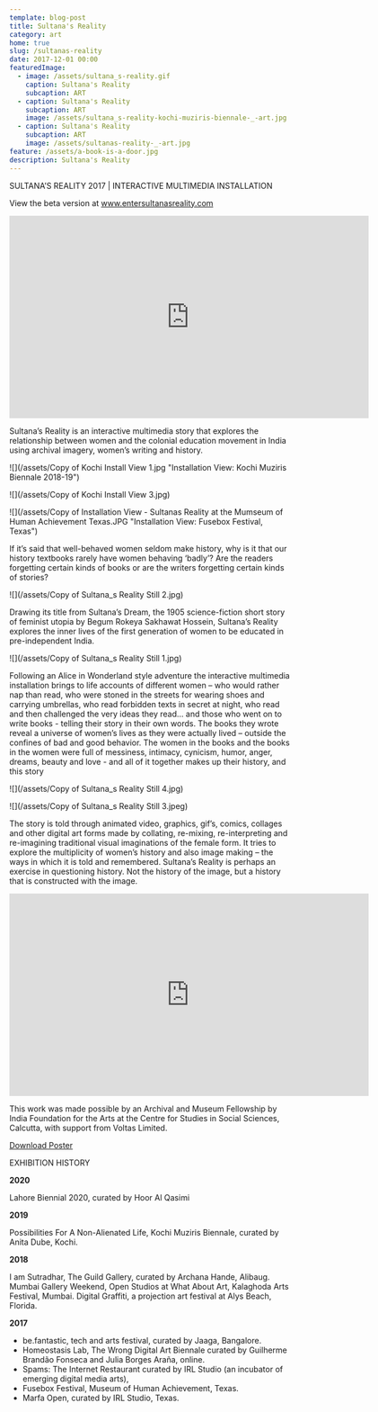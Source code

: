 ```yaml
---
template: blog-post
title: Sultana's Reality
category: art
home: true
slug: /sultanas-reality
date: 2017-12-01 00:00
featuredImage:
  - image: /assets/sultana_s-reality.gif
    caption: Sultana's Reality
    subcaption: ART
  - caption: Sultana's Reality
    subcaption: ART
    image: /assets/sultana_s-reality-kochi-muziris-biennale-_-art.jpg
  - caption: Sultana's Reality
    subcaption: ART
    image: /assets/sultanas-reality-_-art.jpg
feature: /assets/a-book-is-a-door.jpg
description: Sultana's Reality
---
```

SULTANA’S REALITY 2017 | INTERACTIVE MULTIMEDIA INSTALLATION 

View the beta version at www.entersultanasreality.com

<iframe src="https://player.vimeo.com/video/176562149" width="640" height="360" frameborder="0" allow="autoplay; fullscreen" allowfullscreen></iframe>

Sultana’s Reality is an interactive multimedia story that explores the relationship between women and the colonial education movement in India using archival imagery, women’s writing and history.

![](/assets/Copy of Kochi Install View 1.jpg "Installation View: Kochi Muziris Biennale 2018-19")

![](/assets/Copy of Kochi Install View 3.jpg)

![](/assets/Copy of Installation View - Sultanas Reality at the Mumseum of Human Achievement Texas.JPG "Installation View: Fusebox Festival, Texas")

If it’s said that well-behaved women seldom make history,  why is it that our history textbooks rarely have women behaving ‘badly’?  Are the readers forgetting certain kinds of books  or are the writers forgetting certain kinds of stories?

![](/assets/Copy of Sultana_s Reality Still 2.jpg)

Drawing its title from Sultana’s Dream, the 1905 science-fiction short story of feminist utopia by Begum Rokeya Sakhawat Hossein, Sultana’s Reality explores the inner lives of the first generation of women to be educated in pre-independent India. 

![](/assets/Copy of Sultana_s Reality Still 1.jpg)

Following an Alice in Wonderland style adventure the interactive multimedia installation brings to life accounts of different women – who would rather nap than read, who were stoned in the streets for wearing shoes and carrying umbrellas, who read forbidden texts in secret at night, who read and then challenged the very ideas they read… and those who went on to write books - telling their story in their own words. The books they wrote reveal a universe of women’s lives as they were actually lived – outside the confines of bad and good behavior. The women in the books and the books in the women were full of messiness, intimacy, cynicism, humor, anger, dreams, beauty and love - and all of it together makes up their history, and this story

![](/assets/Copy of Sultana_s Reality Still 4.jpg)

![](/assets/Copy of Sultana_s Reality Still 3.jpeg)

The story is told through animated video, graphics, gif’s, comics, collages and other digital art forms made by collating, re-mixing, re-interpreting and re-imagining traditional visual imaginations of the female form. It tries to explore the multiplicity of women’s history and also image making – the ways in which it is told and remembered. Sultana’s Reality is perhaps an exercise in questioning history. Not the history of the image, but a history that is constructed with the image.

<iframe src="https://player.vimeo.com/video/200641072" width="640" height="360" frameborder="0" allow="autoplay; fullscreen" allowfullscreen></iframe>

This work was made possible by an Archival and Museum Fellowship by India Foundation for the Arts at the Centre for Studies in Social Sciences, Calcutta, with support from Voltas Limited.

[Download Poster](https://www.google.com)

EXHIBITION HISTORY

**2020**

Lahore Biennial 2020, curated by Hoor Al Qasimi

**2019**

Possibilities For A Non-Alienated Life, Kochi Muziris Biennale, curated by Anita Dube, Kochi.

**2018**

I am Sutradhar, The Guild Gallery, curated by Archana Hande, Alibaug. Mumbai Gallery Weekend, Open Studios at What About Art, Kalaghoda Arts Festival, Mumbai. Digital Graffiti, a projection art festival at Alys Beach, Florida.

**2017**

* be.fantastic, tech and arts festival, curated by Jaaga, Bangalore.
* Homeostasis Lab, The Wrong Digital Art Biennale curated by Guilherme Brandão Fonseca and Julia Borges Araña, online.
* Spams: The Internet Restaurant curated by IRL Studio (an incubator of emerging digital media arts), 
* Fusebox Festival, Museum of Human Achievement, Texas.
* Marfa Open, curated by IRL Studio, Texas.